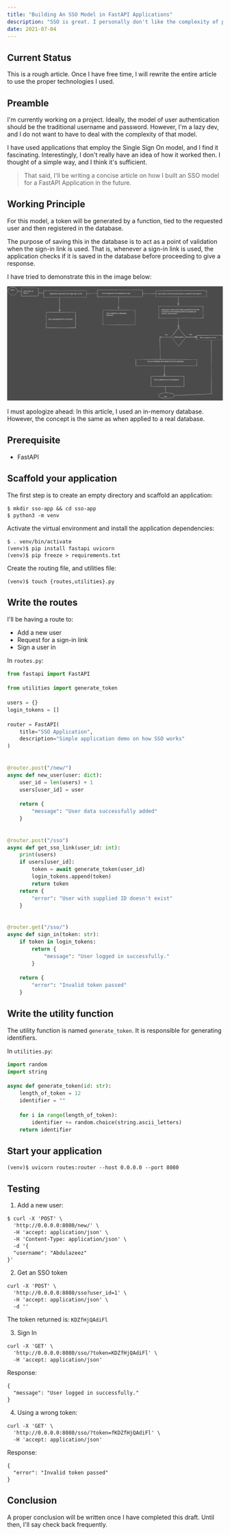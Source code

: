 ```yaml
--- 
title: "Building An SSO Model in FastAPI Applications"
description: "SSO is great. I personally don't like the complexity of passwords." 
date: 2021-07-04 
---
```


## Current Status

This is a rough article. Once I have free time, I will rewrite the entire article to use the proper technologies I used.

## Preamble

I'm currently working on a project. Ideally, the model of user authentication should be the traditional username and password. However, I'm a lazy dev, and I do not want to have to deal with the complexity of that model.

I have used applications that employ the Single Sign On model, and I find it fascinating. Interestingly, I don't really have an idea of how it worked then. I thought of a simple way, and I think it's sufficient.

> That said, I'll be writing a concise article on how I built an SSO model for a FastAPI Application in the future.

## Working Principle

For this model, a token will be generated by a function, tied to the requested user and then registered in the database.

The purpose of saving this in the database is to act as a point of validation when the sign-in link is used. That is, whenever a sign-in link is used, the application checks if it is saved in the database before proceeding to give a response.

I have tried to demonstrate this in the image below:

![Excaldiraw diagram of the working principle](./process.svg)

I must apologize ahead: In this article, I used an in-memory database. However, the concept is the same as when applied to a real database.

## Prerequisite

- FastAPI 


## Scaffold your application

The first step is to create an empty directory and scaffold an application:

```console
$ mkdir sso-app && cd sso-app
$ python3 -m venv
```

Activate the virtual environment and install the application dependencies:

```console
$ . venv/bin/activate
(venv)$ pip install fastapi uvicorn
(venv)$ pip freeze > requirements.txt 
```

Create the routing file, and utilities file:

```console
(venv)$ touch {routes,utilities}.py
```

## Write the routes

I'll be having a route to:

- Add a new user
- Request for a sign-in link
- Sign a user in

In `routes.py`:

```python
from fastapi import FastAPI

from utilities import generate_token

users = {}
login_tokens = []

router = FastAPI(
    title="SSO Application",
    description="Simple application demo on how SSO works"
)


@router.post("/new/")
async def new_user(user: dict):
    user_id = len(users) + 1
    users[user_id] = user

    return {
        "message": "User data successfully added"
    }


@router.post("/sso")
async def get_sso_link(user_id: int):
    print(users)
    if users[user_id]:
        token = await generate_token(user_id)
        login_tokens.append(token)
        return token
    return {
        "error": "User with supplied ID doesn't exist"
    }


@router.get("/sso/")
async def sign_in(token: str):
    if token in login_tokens:
        return {
            "message": "User logged in successfully."
        }

    return {
        "error": "Invalid token passed"
    }
```

## Write the utility function

The utility function is named `generate_token`. It is responsible for generating identifiers.

In `utilities.py`:

```python
import random
import string

async def generate_token(id: str):
    length_of_token = 12
    identifier = ""

    for i in range(length_of_token):
        identifier += random.choice(string.ascii_letters)
    return identifier
```

## Start your application

```console
(venv)$ uvicorn routes:router --host 0.0.0.0 --port 8080
```

## Testing

1. Add a new user:

```console
$ curl -X 'POST' \
  'http://0.0.0.0:8080/new/' \
  -H 'accept: application/json' \
  -H 'Content-Type: application/json' \
  -d '{
  "username": "Abdulazeez"
}'
```

2. Get an SSO token

```console
curl -X 'POST' \
  'http://0.0.0.0:8080/sso?user_id=1' \
  -H 'accept: application/json' \
  -d ''
```

The token returned is: `KDZfHjQAdiFl`

3. Sign In

```console
curl -X 'GET' \
  'http://0.0.0.0:8080/sso/?token=KDZfHjQAdiFl' \
  -H 'accept: application/json'
```

Response:

```console
{
  "message": "User logged in successfully."
}
```

4. Using a wrong token:

```console
curl -X 'GET' \
  'http://0.0.0.0:8080/sso/?token=fKDZfHjQAdiFl' \
  -H 'accept: application/json'
```

Response:

```console
{
  "error": "Invalid token passed"
}
```

## Conclusion

A proper conclusion will be written once I have completed this draft. Until then, I'll say check back frequently.